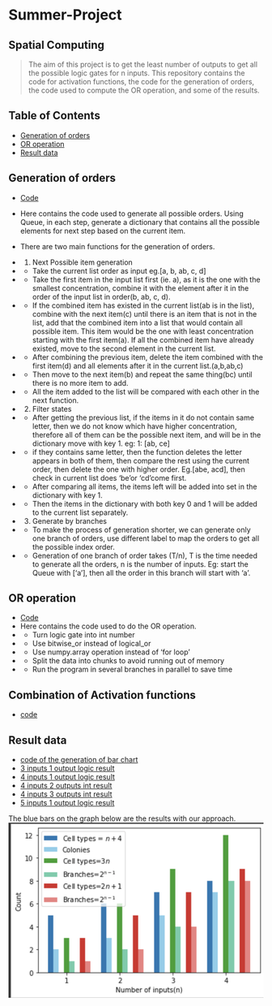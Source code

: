 # Summer-Project

## Spatial Computing 
> The aim of this project is to get the least number of outputs to get all the possible logic gates for n inputs. This repository contains the code for 
activation functions, the code for the generation of orders, the code used to compute the OR operation, and some of the results.

## Table of Contents
* [Generation of orders](#generation-of-orders)
* [OR operation](#or-operation)
* [Result data](https://github.com/Enbo-Lyu/Summer-Project/blob/f590c1fcdd129b6fb164b8d757c827484f2df729/4%20inputs/4%20input%201%20or%20int%20result.npy)



## Generation of orders
- [Code](automative_order_creating_per_branch+logic_gate.py)
- Here contains the code used to generate all possible orders. Using Queue, in each step, generate a dictionary that contains all the possible elements for next step based on the current item.
- There are two main functions for the generation of orders.
- 1. Next Possible item generation
- * Take the current list order as input eg.[a, b, ab, c, d]
- * Take the first item in the input list first (ie. a), as it is the one with the smallest concentration, combine it with the element after it in the order of the input list in order(b, ab, c, d).
- * If the combined item has existed in the current list(ab is in the list), combine with the next item(c) until there is an item that is not in the list, add that the combined item into a list that would contain all possible item. This item would be the one with least concentration starting with the first item(a). If all the combined item have already existed, move to the second element in the current list.
- * After combining the previous item, delete the item combined with the first item(d) and all elements after it in the current list.(a,b,ab,c)
- * Then move to the next item(b) and repeat the same thing(bc) until there is no more item to add.
- * All the item added to the list will be compared with each other in the next function.


- 2. Filter states
- * After getting the previous list, if the items in it do not contain same letter, then we do not know which have higher concentration, therefore all of them can be the possible next item, and will be in the dictionary move with key 1. eg: 1: [ab, ce]
- * if they contains same letter, then the function deletes the letter appears in both of them, then compare the rest using the current order, then delete the one with higher order. Eg.[abe, acd], then check in current list does ‘be’or ‘cd’come first.
- * After comparing all items, the items left will be added into set in the dictionary with key 1.
- * Then the items in the dictionary with both key 0 and 1 will be added to the current list separately.

- 3. Generate by branches
- * To make the process of generation shorter, we can generate only one branch of orders, use different label to map the orders to get all the possible index order.
- * Generation of one branch of order takes (T/n), T is the time needed to generate all the orders, n is the number of inputs.
Eg: start the Queue with [‘a’], then all the order in this branch will start with ‘a’.




## OR operation
- [Code](https://github.com/Enbo-Lyu/Summer-Project/blob/f590c1fcdd129b6fb164b8d757c827484f2df729/OR/or%20operation.py)
- Here contains the code used to do the OR operation.
- * Turn logic gate into int number
- * Use bitwise_or instead of logical_or
- * Use numpy.array operation instead of ‘for loop’
- * Split the data into chunks to avoid running out of memory
- * Run the program in several branches in parallel to save time

## Combination of Activation functions
- [code](https://github.com/Enbo-Lyu/Spatial-Computing/blob/508767c1209f8e6be798b837cf496e4c827e0896/combination%20of%20activationfunction.py)


## Result data
- [code of the generation of bar chart](https://github.com/Enbo-Lyu/Spatial-Computing/blob/3da52c529a1f7fcb475e84894e82fb0581ec31af/result_bar_chart.py)
- [3 inputs 1 output logic result](https://github.com/Enbo-Lyu/Spatial-Computing/blob/d040073ca119ac057f7bebdf5d111b9d1ba9c7f6/Result/3%20inputs%201%20output%20logical%20result.npy)
- [4 inputs 1 output logic result](https://github.com/Enbo-Lyu/Spatial-Computing/blob/d040073ca119ac057f7bebdf5d111b9d1ba9c7f6/Result/4inputs_1output_gate.npy)
- [4 inputs 2 outputs int result](https://github.com/Enbo-Lyu/Spatial-Computing/blob/d040073ca119ac057f7bebdf5d111b9d1ba9c7f6/Result/4%20input%201%20or%20int%20result.npy)
- [4 inputs 3 outputs int result](https://github.com/Enbo-Lyu/Spatial-Computing/blob/d040073ca119ac057f7bebdf5d111b9d1ba9c7f6/Result/4%20input%202%20or%20int%20result.npy)
- [5 inputs 1 output logic result](https://drive.google.com/file/d/1gC_lEHDxMGpLRobRxAUgQKVWXsBEIEtQ/view?usp=sharing)

The blue bars on the graph below are the results with our approach.
![current result](https://github.com/Enbo-Lyu/Spatial-Computing/blob/1cf87f420a1ad1314669a15cb79d515d1585012b/Result/%E6%88%AA%E5%B1%8F2022-09-05%2015.41.35.png)

